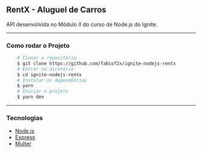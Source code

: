 ## RentX - Aluguel de Carros

API desenvolvida no Módulo II do curso de Node.js do Ignite.

---

### Como rodar o Projeto
```bash
    # Clonar o repositório
    $ git clone https://github.com/fabiof2x/ignite-nodejs-rentx
    # Entrar no diretório
    $ cd ignite-nodejs-rentx
    # Instalar as dependências
    $ yarn
    # Iniciar o projeto
    $ yarn dev
```

---

### Tecnologias

- [Node.js](https://nodejs.org/en/)
- [Express](https://expressjs.com)
- [Multer](https://www.npmjs.com/package/multer)